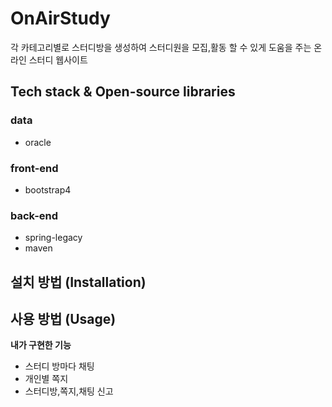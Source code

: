 
# OnAirStudy
각 카테고리별로 스터디방을 생성하여 스터디원을 모집,활동 할 수 있게 도움을 주는 온라인 스터디 웹사이트
   
 ## Tech stack & Open-source libraries
 ### data
 * oracle
###  front-end
 *  bootstrap4
### back-end
 * spring-legacy
 * maven
 
## 설치 방법 (Installation)  
  
## 사용 방법 (Usage)  


**내가 구현한 기능**
* 스터디 방마다 채팅
* 개인별 쪽지
* 스터디방,쪽지,채팅 신고
